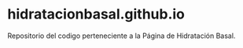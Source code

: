 # hidratacionbasal.github.io
Repositorio del codigo perteneciente a la Página de Hidratación Basal.
